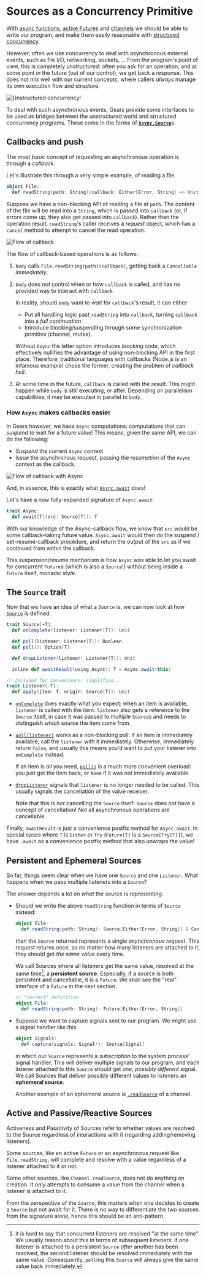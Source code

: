 # Sources as a Concurrency Primitive

With [async functions](../basic/using_async.md), [active Futures](../basic/futures.md) and [channels](../basic/channels.md)
we should be able to write our program, and make them easily reasonable with [structured concurrency](../basic/structured_concurrency.md).

However, often we use concurrency to deal with asynchronous external events, such as file I/O, networking, sockets, ...
From the program's point of view, this is completely _unstructured_: often you ask for an operation, and at some point in the
future (out of our control), we get back a response.
This does not mix well with our current concepts, where callers _always_ manage its own execution flow and structure.

![Unstructured concurrency!](../images/unstructured.png)

To deal with such asynchronous events, Gears provide some interfaces to be used as bridges between the unstructured world and
structured concurrency programs.
These come in the forms of [**`Async.Source`**](https://lampepfl.github.io/gears/api/gears/async/Async$$Source.html)s.

## Callbacks and push

The most basic concept of requesting an asynchronous operation is through a *callback*.

Let's illustrate this through a very simple example, of reading a file.

```scala
object File:
  def readString(path: String)(callback: Either[Error, String] => Unit): Cancellable
```

Suppose we have a non-blocking API of reading a file at `path`. The content of the file will be read into a `String`, which
is passed into `callback` (or, if errors come up, they also get passed into `callback`).
Rather than the operation result, `readString`'s caller receives a *request* object, which has a `cancel` method to attempt
to cancel the read operation.

![Flow of callback](../images/flow_callback.png)

The flow of callback-based operations is as follows:
1. `body` calls `File.readString(path)(callback)`, getting back a `Cancellable` *immediately*.
2. `body` does *not* control when or how `callback` is called, and has no provided way to interact with `callback`.

   In reality, should `body` want to _wait_ for `callback`'s result, it can either
   - Put all handling logic past `readString` into `callback`, turning `callback` into a *full continuation*.
   - Introduce blocking/suspending through some synchronization primitive (channel, mutex).

   Without `Async` the latter option introduces _blocking_ code, which effectively nullifies the advantage of using non-blocking
   API in the first place. Therefore, traditional languages with callbacks (Node.js is an infamous example) chose the former,
   creating the problem of _callback hell_.
3. At some time in the future, `callback` is called with the result. This might happen while `body` is still executing,
   or after. Depending on parallelism capabilities, it may be executed in parallel to `body`.

### How `Async` makes callbacks easier

In Gears however, we have `Async` computations: computations that can _suspend_ to wait for a future value! This means,
given the same API, we can do the following:
- _Suspend_ the current `Async` context
- Issue the asynchronous request, passing the _resumption_ of the `Async` context as the callback.

![Flow of callback with Async](../images/flow_callback_async.png)

And, in essence, this is exactly what [`Async.await`](https://lampepfl.github.io/gears/api/gears/async/Async.html#) does!

Let's have a now fully-expanded signature of `Async.await`:
```scala
trait Async:
  def await[T](src: Source[T]): T
```

With our knowledge of the Async-callback flow, we know that `src` would be some callback-taking future value.
`Async.await` would then do the suspend / set-resume-callback procedure, and return the output of the `src` as if we continued
from within the callback.

This suspension/resume mechanism is how `Async` was able to let you await for concurrent `Future`s (which is also a `Source`!)
without being inside a `Future` itself, monadic style.

## The `Source` trait

Now that we have an idea of what a `Source` is, we can now look at how
[`Source`](https://lampepfl.github.io/gears/api/gears/async/Async$$Source.html) is defined:
```scala
trait Source[+T]:
  def onComplete(listener: Listener[T]): Unit

  def poll(listener: Listener[T]): Boolean
  def poll(): Option[T]

  def dropListener(listener: Listener[T]): Unit

  inline def awaitResult(using Async): T = Async.await(this)

// Included for convenience, simplified...
trait Listener[-T]:
  def apply(item: T, origin: Source[T]): Unit
```

- [`onComplete`](https://lampepfl.github.io/gears/api/gears/async/Async$$Source.html#onComplete-fbc)
does exactly what you expect: when an item is available, `listener` is called with the item.
`listener` also gets a reference to the `Source` itself, in case it was passed to multiple `Source`s and
needs to distinguish *which* source the item came from.
- [`poll(listener)`](https://lampepfl.github.io/gears/api/gears/async/Async$$Source.html#) works as a non-blocking poll:
  if an item is immediately available, call the `listener` with it immediately.
  Otherwise, immediately return `false`, and usually this means you'd want to put your listener into `onComplete` instead.

  If an item is all you need, [`poll()`](https://lampepfl.github.io/gears/api/gears/async/Async$$Source.html#poll-fffff63d)
  is a much more convenient overload: you just get the item back, or `None` if it was not immediately available.
- [`dropListener`](https://lampepfl.github.io/gears/api/gears/async/Async$$Source.html#) signals that `listener` is no longer
  needed to be called. This usually signals the cancellation of the value receiver.

  Note that this is _not_ cancelling the `Source` itself: `Source` does not have a concept of cancellation!
  Not all asynchronous operations are cancellable.

Finally, `awaitResult` is just a convenience postfix method for `Async.await`.
In special cases where `T` is `Either` or `Try` (`Future[T]` is a `Source[Try[T]]`), we have `.await` as a convenience
postfix method that also unwraps the value!

## Persistent and Ephemeral Sources

So far, things seem clear when we have one `Source` and one `Listener`.
What happens when we pass multiple listeners into a `Source`?

The answer depends a lot on _what_ the source is representing:
- Should we write the above `readString` function in terms of `Source` instead:
  ```scala
  object File:
    def readString(path: String): Source[Either[Error, String]] & Cancellable
  ```
  then the `Source` returned represents a single _asynchronous request_. This request returns once, so no matter
  how many listeners are attached to it, they should get _the same value_ every time.

  We call Sources where all listeners get the same value, resolved at the same time[^time-is-hard], a **persistent source**.
  Especially, if a source is both persistent and cancellable, it is a `Future`.
  We shall see the "real" interface of a `Future` in the next section.
  ```scala
  // "correct" definition
  object File:
    def readString(path: String): Future[Either[Error, String]]
  ```
- Suppose we want to capture signals sent to our program. We might use a signal handler like this
  ```scala
  object Signals:
    def capture(signals: Signal*): Source[Signal]
  ```
  in which our `Source` represents a _subscription_ to the system process' signal handler. This will
  deliver multiple signals to our program, and each listener attached to this `Source` should get *one*,
  *possibly different* signal.
  We call Sources that deliver possibly different values to listeners an **ephemeral source**.

  Another example of an ephemeral source is
  [`.readSource`](https://lampepfl.github.io/gears/api/gears/async/ReadableChannel.html#readSource-0) of a channel.

## Active and Passive/Reactive Sources

Activeness and Passitivity of Sources refer to whether values are resolved to the Source regardless of
interactions with it (regarding adding/removing listeners).

Some sources, like an active `Future` or an asynchronous request like `File.readString`, will complete and
resolve with a value regardless of a listener attached to it or not.

Some other sources, like `Channel.readSource`, does not do anything on creation. It only attempts to
consume a value from the channel when a listener is attached to it.

From the perspective of the `Source`, this matters when one decides to create a `Source` but not await for it.
There is no way to differentiate the two sources from the signature alone, hence this should be an anti-pattern.

[^time-is-hard]: it is hard to say that concurrent listeners are resolved "at the same time".
We usually reason about this in terms of subsequent listeners: if one listener is attached to a persistent `Source`
_after_ another has been resolved, the second listener should be resolved immediately with the same value.
Consequently, `poll`ing this `Source` will always give the same value back immediately.

